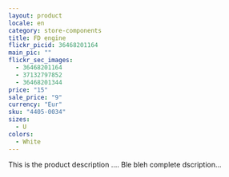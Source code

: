 ```yaml
---
layout: product
locale: en
category: store-components
title: FD engine 
flickr_picid: 36468201164
main_pic: ""
flickr_sec_images:
  - 36468201164
  - 37132797852
  - 36468201344
price: "15"
sale_price: "9"
currency: "Eur"
sku: "4405-0034"
sizes:
  - U
colors:
  - White
---
```


This is the product description ....
Ble bleh complete dscription...
